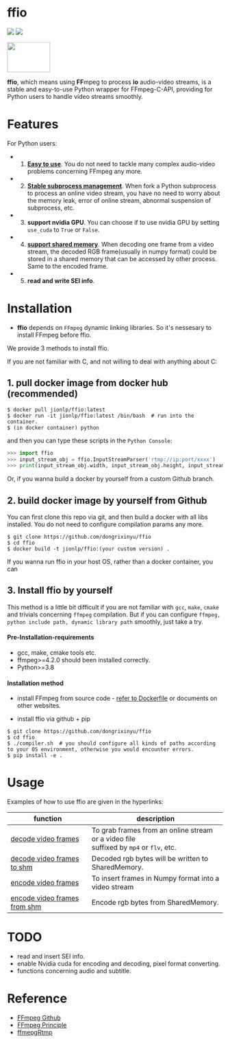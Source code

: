 # ffio

<p align="left">
<img src="https://img.shields.io/badge/version-1.0.3-green" />
<img src="https://img.shields.io/docker/pulls/jionlp/pyffmpeg?color=brightgreen" />
</p>

<img src="https://github.com/dongrixinyu/ffio/blob/main/image/ffio_logo.jpg?raw=true" style="width:100px;height:70px">

**ffio**, which means using **FF**mpeg to process **io** audio-video streams, is a stable and easy-to-use Python wrapper for FFmpeg-C-API, providing for Python users to handle video streams smoothly.

# Features

For Python users:
- 1. [**Easy to use**](https://github.com/dongrixinyu/ffio/tree/main/example). You do not need to tackle many complex audio-video problems concerning FFmpeg any more.
- 2. [**Stable subprocess management**](). When fork a Python subprocess to process an online video stream, you have no need to worry about the memory leak, error of online stream, abnormal suspension of subprocess, etc.

- 3. **support nvidia GPU**. You can choose if to use nvidia GPU by setting `use_cuda` to `True` or `False`.
- 4. [**support shared memory**](https://github.com/dongrixinyu/ffio/blob/main/example/decode_frames_shm.py). When decoding one frame from a video stream, the decoded RGB frame(usually in numpy format) could be stored in a shared memory that can be accessed by other process. Same to the encoded frame.
- 5. **read and write SEI info**.

# Installation

- **ffio** depends on `FFmpeg` dynamic linking libraries. So it's nessesary to install FFmpeg before ffio.

We provide 3 methods to install ffio.

If you are not familiar with C, and not willing to deal with anything about C:

## 1. pull docker image from docker hub (**recommended**)
```
$ docker pull jionlp/ffio:latest
$ docker run -it jionlp/ffio:latest /bin/bash  # run into the container.
$ (in docker container) python
```

and then you can type these scripts in the `Python Console`:
```python
>>> import ffio
>>> input_stream_obj = ffio.InputStreamParser('rtmp://ip:port/xxxx')
>>> print(input_stream_obj.width, input_stream_obj.height, input_stream_obj.fps)
```

Or, if you wanna build a docker by yourself from a custom Github branch.

## 2. build docker image by yourself from Github

You can first clone this repo via git, and then build a docker with all libs installed. You do not need to configure compilation params any more.

```
$ git clone https://github.com/dongrixinyu/ffio
$ cd ffio
$ docker build -t jionlp/ffio:(your custom version) .
```

If you wanna run ffio in your host OS, rather than a docker container, you can

## 3. Install ffio by yourself

This method is a little bit difficult if you are not familiar with `gcc`, `make`, `cmake` and trivials concerning `ffmpeg` compilation. But if you can configure `ffmpeg, python include path, dynamic library path` smoothly, just take a try.

#### Pre-Installation-requirements

- gcc, make, cmake tools etc.
- ffmpeg>=4.2.0 should been installed correctly.
- Python>=3.8

#### Installation method

- install FFmpeg from source code - [refer to Dockerfile](https://github.com/dongrixinyu/ffio/blob/main/Dockerfile) or documents on other websites.

- install ffio via github + pip
```
$ git clone https://github.com/dongrixinyu/ffio
$ cd ffio
$ ./compiler.sh  # you should configure all kinds of paths according to your OS environment, otherwise you would encounter errors.
$ pip install -e .
```

# Usage

Examples of how to use ffio are given in the hyperlinks:

| function                                                                                      | description                                                                               |
|-----------------------------------------------------------------------------------------------|-------------------------------------------------------------------------------------------|
| [decode video frames](https://github.com/dongrixinyu/ffio/blob/main/example/decode_frames.py) | To grab frames from an online stream or a video file <br/>suffixed by `mp4` or `flv`, etc. |
| [decode video frames to shm](example/decode_frames_shm.py)                                    | Decoded rgb bytes will be written to SharedMemory.                                        |
| [encode video frames](https://github.com/dongrixinyu/ffio/blob/main/example/encode_frames.py) | To insert frames in Numpy format into a video stream                                      |
| [encode video frames from shm](example/encode_frames_shm.py)                                  | Encode rgb bytes from SharedMemory.                                                       |

# TODO
- read and insert SEI info.
- enable Nvidia cuda for encoding and decoding, pixel format converting.
- functions concerning audio and subtitle.

# Reference

- [FFmpeg Github](https://github.com/FFmpeg/FFmpeg)
- [FFmpeg Principle](https://github.com/lokenetwork/FFmpeg-Principle)
- [ffmepgRtmp](https://github.com/hurtnotbad/ffmepgRtmp)

